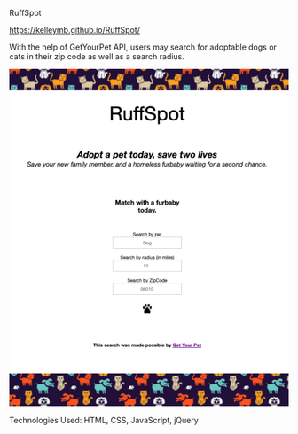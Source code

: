 RuffSpot

https://kelleymb.github.io/RuffSpot/

With the help of GetYourPet API, users may search for adoptable dogs or cats in their zip code as well as a search radius. 

![](/RuffSpot-Screenshot.png)

Technologies Used: HTML, CSS, JavaScript, jQuery
